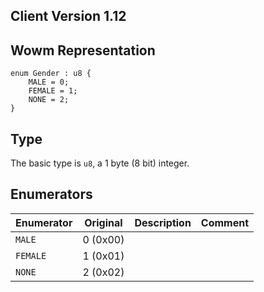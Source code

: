 ## Client Version 1.12

## Wowm Representation
```rust,ignore
enum Gender : u8 {
    MALE = 0;    
    FEMALE = 1;    
    NONE = 2;    
}

```
## Type
The basic type is `u8`, a 1 byte (8 bit) integer.
## Enumerators
| Enumerator | Original  | Description | Comment |
| --------- | -------- | ----------- | ------- |
| `MALE` | 0 (0x00) |  |  |
| `FEMALE` | 1 (0x01) |  |  |
| `NONE` | 2 (0x02) |  |  |
